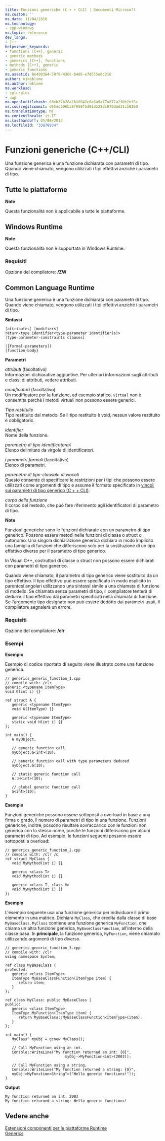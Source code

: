 ```yaml
---
title: Funzioni generiche (C + + CLI) | Documenti Microsoft
ms.custom: ''
ms.date: 11/04/2016
ms.technology:
- cpp-windows
ms.topic: reference
dev_langs:
- C++
helpviewer_keywords:
- functions [C++], generic
- generic methods
- generics [C++], functions
- methods [C++], generic
- generic functions
ms.assetid: 8e409364-58f9-4360-b486-e7d555e0c218
author: mikeblome
ms.author: mblome
ms.workload:
- cplusplus
- uwp
ms.openlocfilehash: 66eb27b28a1b18942c0a8a9a77a877a2f0b2ef8c
ms.sourcegitcommit: d55ac596ba8f908f5d91d228dc070dad31cb8360
ms.translationtype: MT
ms.contentlocale: it-IT
ms.lasthandoff: 05/08/2018
ms.locfileid: "33878834"
---
```

# <a name="generic-functions-ccli"></a>Funzioni generiche (C++/CLI)
Una funzione generica è una funzione dichiarata con parametri di tipo. Quando viene chiamato, vengono utilizzati i tipi effettivi anziché i parametri di tipo.  
  
## <a name="all-platforms"></a>Tutte le piattaforme  
 **Note**  
  
 Questa funzionalità non è applicabile a tutte le piattaforme.  
  
## <a name="windows-runtime"></a>Windows Runtime  
 **Note**  
  
 Questa funzionalità non è supportata in Windows Runtime.  
  
### <a name="requirements"></a>Requisiti  
 Opzione del compilatore: **/ZW**  
  
## <a name="common-language-runtime"></a>Common Language Runtime 
 Una funzione generica è una funzione dichiarata con parametri di tipo. Quando viene chiamato, vengono utilizzati i tipi effettivi anziché i parametri di tipo.  
  
 **Sintassi**  
  
```  
[attributes] [modifiers]  
return-type identifier<type-parameter identifier(s)>  
[type-parameter-constraints clauses]  
  
([formal-parameters])  
{function-body}  
```  
  
 **Parametri**  
  
 *attributi* (facoltativo)  
 Informazioni dichiarative aggiuntive. Per ulteriori informazioni sugli attributi e classi di attributi, vedere attributi.  
  
 *modificatori* (facoltativo)  
 Un modificatore per la funzione, ad esempio statico.  `virtual` non è consentita perché i metodi virtuali non possono essere generici.  
  
 *Tipo restituito*  
 Tipo restituito dal metodo. Se il tipo restituito è void, nessun valore restituito è obbligatorio.  
  
 *identifier*  
 Nome della funzione.  
  
 *parametro di tipo identificatore/i*  
 Elenco delimitato da virgole di identificatori.  
  
 *i parametri formali* (facoltativo)  
 Elenco di parametri.  
  
 *parametro di tipo-clausole di vincoli*  
 Questo consente di specificare le restrizioni per i tipi che possono essere utilizzati come argomenti di tipo e assume il formato specificato in [vincoli sui parametri di tipo generico (C + + CLI)](../windows/constraints-on-generic-type-parameters-cpp-cli.md).  
  
 *corpo della funzione*  
 Il corpo del metodo, che può fare riferimento agli identificatori di parametro di tipo.  
  
 **Note**  
  
 Funzioni generiche sono le funzioni dichiarate con un parametro di tipo generico. Possono essere metodi nelle funzioni di classe o struct o autonomo. Una singola dichiarazione generica dichiara in modo implicito una famiglia di funzioni che differiscono solo per la sostituzione di un tipo effettivo diverso per il parametro di tipo generico.  
  
 In Visual C++, costruttori di classe o struct non possono essere dichiarati con parametri di tipo generico.  
  
 Quando viene chiamato, il parametro di tipo generico viene sostituito da un tipo effettivo. Il tipo effettivo può essere specificato in modo esplicito in parentesi angolari utilizzando una sintassi simile a una chiamata di funzione di modello. Se chiamata senza parametri di tipo, il compilatore tenterà di dedurre il tipo effettivo dai parametri specificati nella chiamata di funzione. Se l'argomento tipo designato non può essere dedotto dai parametri usati, il compilatore segnalerà un errore.  
  
### <a name="requirements"></a>Requisiti  
 Opzione del compilatore: **/clr**  
  
### <a name="examples"></a>Esempi  
 **Esempio**  
  
 Esempio di codice riportato di seguito viene illustrato come una funzione generica.  
  
```  
// generics_generic_function_1.cpp  
// compile with: /clr  
generic <typename ItemType>  
void G(int i) {}  
  
ref struct A {  
   generic <typename ItemType>  
   void G(ItemType) {}  
  
   generic <typename ItemType>  
   static void H(int i) {}  
};  
  
int main() {  
   A myObject;  
  
   // generic function call  
   myObject.G<int>(10);  
  
   // generic function call with type parameters deduced  
   myObject.G(10);  
  
   // static generic function call  
   A::H<int>(10);  
  
   // global generic function call  
   G<int>(10);  
}  
```  
  
 **Esempio**  
  
 Funzioni generiche possono essere sottoposti a overload in base a una firma o grado, il numero di parametri di tipo in una funzione. Funzioni generiche, inoltre, possono risultare sovraccarico con le funzioni non generica con lo stesso nome, purché le funzioni differiscono per alcuni parametri di tipo. Ad esempio, le funzioni seguenti possono essere sottoposti a overload:  
  
```  
// generics_generic_function_2.cpp  
// compile with: /clr /c  
ref struct MyClass {  
   void MyMythod(int i) {}  
  
   generic <class T>   
   void MyMythod(int i) {}  
  
   generic <class T, class V>   
   void MyMythod(int i) {}  
};  
```  
  
 **Esempio**  
  
 L'esempio seguente usa una funzione generica per individuare il primo elemento in una matrice. Dichiara `MyClass`, che eredita dalla classe di base `MyBaseClass`. `MyClass` contiene una funzione generica `MyFunction`, che chiama un'altra funzione generica, `MyBaseClassFunction`, all'interno della classe basa. In **principale**, la funzione generica, `MyFunction`, viene chiamato utilizzando argomenti di tipo diverso.  
  
```  
// generics_generic_function_3.cpp  
// compile with: /clr  
using namespace System;  
  
ref class MyBaseClass {  
protected:  
   generic <class ItemType>  
   ItemType MyBaseClassFunction(ItemType item) {  
      return item;  
   }  
};  
  
ref class MyClass: public MyBaseClass {  
public:  
   generic <class ItemType>  
   ItemType MyFunction(ItemType item) {  
      return MyBaseClass::MyBaseClassFunction<ItemType>(item);  
   }  
};  
  
int main() {  
   MyClass^ myObj = gcnew MyClass();  
  
   // Call MyFunction using an int.  
   Console::WriteLine("My function returned an int: {0}",  
                           myObj->MyFunction<int>(2003));  
  
   // Call MyFunction using a string.  
   Console::WriteLine("My function returned a string: {0}",  
   myObj->MyFunction<String^>("Hello generic functions!"));  
}  
```  
  
 **Output**  
  
```Output  
My function returned an int: 2003  
My function returned a string: Hello generic functions!  
```  
  
## <a name="see-also"></a>Vedere anche  
 [Estensioni componenti per le piattaforme Runtime](../windows/component-extensions-for-runtime-platforms.md)   
 [Generics](../windows/generics-cpp-component-extensions.md)